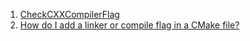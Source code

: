  1. [CheckCXXCompilerFlag](https://cmake.org/cmake/help/latest/module/CheckCXXCompilerFlag.html)
 2. [How do I add a linker or compile flag in a CMake file?](https://stackoverflow.com/questions/11783932/how-do-i-add-a-linker-or-compile-flag-in-a-cmake-file)
